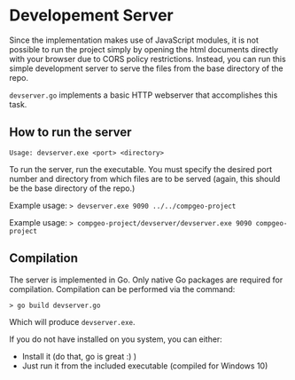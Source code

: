 # Developement Server

Since the implementation makes use of JavaScript modules, it is not possible to run the project simply
by opening the html documents directly with your browser due to CORS policy restrictions. Instead,
you can run this simple development server to serve the files from the base directory of the repo.

`devserver.go` implements a basic HTTP webserver that accomplishes this task.

## How to run the server

`Usage: devserver.exe <port> <directory>`

To run the server, run the executable. You must specify the desired port number and directory from which
files are to be served (again, this should be the base directory of the repo.)

Example usage: `> devserver.exe 9090 ../../compgeo-project`

Example usage: `> compgeo-project/devserver/devserver.exe 9090 compgeo-project`

## Compilation

The server is implemented in Go. Only native Go packages are required for compilation. Compilation can
be performed via the command:

`> go build devserver.go`

Which will produce `devserver.exe`. 

If you do not have installed on you system, you can either:
 - Install it (do that, go is great :) )
 - Just run it from the included executable (compiled for Windows 10)
